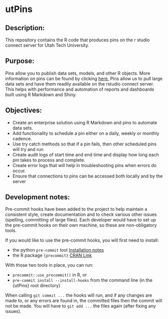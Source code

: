 # utPins
## Description:
This repository contains the R code that produces pins on the r studio connect server for Utah Tech University.

## Purpose:
Pins allow you to publish data sets, models, and other R objects.  More information on pins can be found by clicking [here.](https://pins.rstudio.com) Pins allow us to pull large data sets and have them readily available on the rstudio connect server.  This helps with performance and automation of reports and dashboards built using R Markdown and Shiny.

## Objectives:
- Create an enterprise solution using R Markdown and pins to automate data sets.  
- Add functionality to schedule a pin either on a daily, weekly or monthly cadence.
- Use try catch methods so that if a pin fails, then other scheduled pins will try and run
- Create audit logs of start time and end time and display how long each pin takes to process and complete.
- Create error logs that will help in troubleshooting pins when errors do occur.
- Ensure that connections to pins can be accessed both locally and by the server

## Development notes:
Pre-commit hooks have been added to the project to help maintain a consistent style, create
documentation and to check various other issues (spelling, committing of large files). Each
developer would have to set up the pre-commit hooks on their own machine, so these are
non-obligatory tools.

If you would like to use the pre-commit hooks, you will first need to install:

- the python `pre-commit` tool [Installation notes](https://pre-commit.com/#install)
- the R package `{precommit}` [CRAN Link](https://cran.rstudio.com/web/packages/precommit/index.html)

With those two tools in place, you can run:

- `precommit::use_precommit()` in R, or
- `pre-commit install --install-hooks` from the command line (in the {utPins} root directory)

When calling `git commit ...` the hooks will run, and if any changes are made to, or any errors are
found in, the committed files then the commit will not be made. You will have to `git add ...`
the files again (after fixing any issues).
